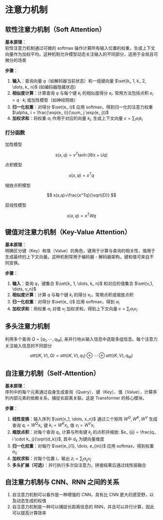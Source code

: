 # 注意力机制

## 软性注意力机制（Soft Attention）

**基本原理**：  
软性注意力机制通过可微的 softmax 操作计算所有输入位置的权重，生成上下文向量作为加权平均。这种机制允许模型动态关注输入的不同部分，适用于全局且可微分的场景

**步骤**：

1. **输入**：查询向量 $q$（如解码器当前状态）和一组键向量 $\set{k_ 1, k_ 2, \dots, k_ n}$ (如编码器隐藏状态)
2. **相似度计算**：计算查询 $q$ 与每个键 $k_ i$ 的相似度得分 $e_ i$. 常用方法包括点积 $e_ i = q \cdot k_ i$ 或加性模型（如神经网络）
3. **归一化权重**：对得分 $\set{e_ i}$ 应用 softmax，得到归一化的注意力权重 $\alpha_ i = \frac{\exp(e_ i)}{\sum_ j \exp(e_ j)}$
4. **加权求和**：将权重 $\alpha_ i$ 作用于对应的向量 $k_ i$, 生成上下文向量 $c = \sum_ i \alpha_ i k_ i$

### 打分函数

加性模型

$$
s(x,q)=v^T \tanh (Wx+Uq)
$$

点积模型

$$
s(x,q)=x^Tq
$$

缩放点积模型

$$
s(x,q)=\frac{x^Tq}{\sqrt{D}}
$$

双线性模型

$$
s(x,q)=x^TWq
$$

## 键值对注意力机制（Key-Value Attention）

**基本原理**：  
明确区分键（Key）和值（Value）的角色，键用于计算与查询的相关性，值用于生成最终的上下文向量。这种机制常用于编码器 - 解码器架构，键和值可来自不同变换。

**步骤**：

1. **输入**：查询 $q$，键集合 $\set{k_ 1, \dots, k_ n}$ 和对应的值集合 $\set{v_1, \dots, v_n}$
2. **相似度计算**：计算 $q$ 与每个键 $k_ i$ 的得分 $e_ i$，常用点积或缩放点积
3. **归一化权重**：对得分 $\set{e_ i}$ 应用 softmax，得到 $\alpha_ i$
4. **加权求和**：用权重 $\alpha_ i$ 对值 $v_ i$ 加权求和，得到上下文向量 $c = \sum_ i \alpha_ i v_ i$

## 多头注意力机制

利用多个查询 $Q=[q_1,\cdots,q_M]$, 来并行地从输入信息中选取多组信息。每个注意力关注输入信息的不同部分

$$
att((K,V),Q)=att((K,V),q_ 1) \oplus \cdots \oplus att((K,V),q_ M)
$$

## 自注意力机制（Self-Attention）

**基本原理**：  
序列中的每个元素通过自身生成查询（Query）、键（Key）、值（Value），计算序列内部元素的依赖关系，捕捉长距离关联。这是 Transformer 的核心模块。

**步骤**：

1. **线性变换**：输入序列 $\set{x_1, \dots, x_n}$ 通过三个矩阵 $W^Q, W^K, W^V$ 生成查询 $q_ i = W^Q x_ i$, 键 $k_ i = W^K x_ i$, 值 $v_ i = W^V x_ i$
2. **缩放点积**：对每个查询 $q_i$, 计算与所有键 $k_j$ 的点积并缩放: $e_ {ij} = \frac{q_ i \cdot k_ j}{\sqrt{d_k}}$, 其中 $d_k$ 为键向量维度
3. **归一化权重**：对每行 $\set{e_{i1}, \dots, e_{in}}$ 应用 softmax，得到权重 $\alpha_ {ij}$
4. **加权求和**：对每个位置 $i$，输出 $z_ i = \sum_ j \alpha_ {ij} v_ j$
5. **多头扩展（可选）**：并行执行多次自注意力，拼接结果后通过线性层融合

## 自注意力机制与 CNN、RNN 之间的关系

1. 自注意力机制可以看作是一种增强的 CNN，具有比 CNN 更大的感受野，以及动态生成的权值
2. 自注意力机制是一种可以捕捉长距离信息的 RNN，并且可以并行计算，因此可以提高计算效率
